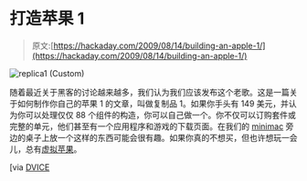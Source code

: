# 打造苹果 1

> 原文:[https://hackaday.com/2009/08/14/building-an-apple-1/](https://hackaday.com/2009/08/14/building-an-apple-1/)

![replica1 (Custom)](../Images/380ae2b961417211ca7fde93a6e36937.png "replica1 (Custom)")

随着最近关于黑客的讨论越来越多，我们认为我们应该发布这个老歌。这是一篇关于如何制作你自己的苹果 1 的文章，叫做复制品 1。如果你手头有 149 美元，并认为你可以处理仅仅 88 个组件的构造，你可以自己做一个。你不仅可以订购套件或完整的单元，他们甚至有一个应用程序和游戏的下载页面。在我们的 [minimac](http://hackaday.com/2009/02/21/dell-mini-9-osx-install/) 旁边的桌子上放一个这样的东西可能会很有趣。如果你真的不想买，但也许想玩一会儿，总有[虚拟苹果](http://www.virtualapple.org/)。

[via [DVICE](http://dvice.com/archives/2009/08/step-by-step-bu.php)